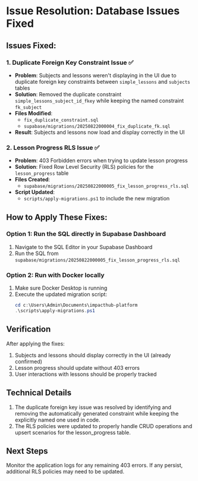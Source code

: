 # Issue Resolution: Database Issues Fixed

## Issues Fixed:

### 1. Duplicate Foreign Key Constraint Issue ✅
- **Problem**: Subjects and lessons weren't displaying in the UI due to duplicate foreign key constraints between `simple_lessons` and `subjects` tables
- **Solution**: Removed the duplicate constraint `simple_lessons_subject_id_fkey` while keeping the named constraint `fk_subject`
- **Files Modified**: 
  - `fix_duplicate_constraint.sql`
  - `supabase/migrations/20250822000004_fix_duplicate_fk.sql`
- **Result**: Subjects and lessons now load and display correctly in the UI

### 2. Lesson Progress RLS Issue ✅
- **Problem**: 403 Forbidden errors when trying to update lesson progress
- **Solution**: Fixed Row Level Security (RLS) policies for the `lesson_progress` table
- **Files Created**:
  - `supabase/migrations/20250822000005_fix_lesson_progress_rls.sql`
- **Script Updated**:
  - `scripts/apply-migrations.ps1` to include the new migration

## How to Apply These Fixes:

### Option 1: Run the SQL directly in Supabase Dashboard
1. Navigate to the SQL Editor in your Supabase Dashboard
2. Run the SQL from `supabase/migrations/20250822000005_fix_lesson_progress_rls.sql`

### Option 2: Run with Docker locally
1. Make sure Docker Desktop is running
2. Execute the updated migration script:
   ```powershell
   cd c:\Users\Admin\Documents\impacthub-platform
   .\scripts\apply-migrations.ps1
   ```

## Verification
After applying the fixes:
1. Subjects and lessons should display correctly in the UI (already confirmed)
2. Lesson progress should update without 403 errors
3. User interactions with lessons should be properly tracked

## Technical Details
1. The duplicate foreign key issue was resolved by identifying and removing the automatically generated constraint while keeping the explicitly named one used in code.
2. The RLS policies were updated to properly handle CRUD operations and upsert scenarios for the lesson_progress table.

## Next Steps
Monitor the application logs for any remaining 403 errors. If any persist, additional RLS policies may need to be updated.

